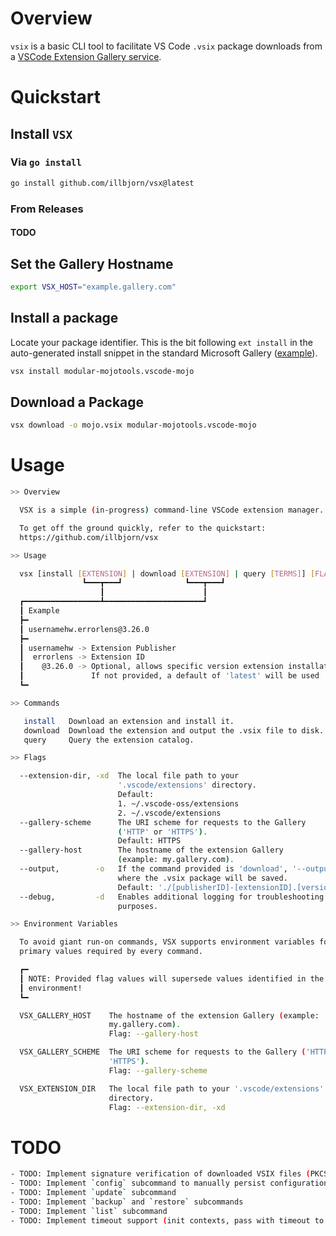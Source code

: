 
# Overview

`vsix` is a basic CLI tool to facilitate VS Code `.vsix` package downloads from
a [VSCode Extension Gallery service](https://github.com/microsoft/vscode/blob/main/src/vs/platform/extensionManagement/common/extensionGalleryService.ts). 

# Quickstart

## Install `VSX`

### Via `go install`

```bash
go install github.com/illbjorn/vsx@latest
```

### From Releases

#### TODO

## Set the Gallery Hostname

```bash
export VSX_HOST="example.gallery.com"
```

## Install a package

Locate your package identifier. This is the bit following `ext install` in 
the auto-generated install snippet in the standard Microsoft Gallery 
([example](https://marketplace.visualstudio.com/items?itemName=modular-mojotools.vscode-mojo)).

```bash
vsx install modular-mojotools.vscode-mojo
```

## Download a Package

```bash
vsx download -o mojo.vsix modular-mojotools.vscode-mojo
```

# Usage

```bash
>> Overview

  VSX is a simple (in-progress) command-line VSCode extension manager.

  To get off the ground quickly, refer to the quickstart:
  https://github.com/illbjorn/vsx

>> Usage

  vsx [install [EXTENSION] | download [EXTENSION] | query [TERMS]] [FLAGS] 
                ┗━━━┳━━━┛              ┗━━━┳━━━┛
                    ┃                      ┃
  ┏━━━━━━━━━━━━━━━━━┻━━━━━━━━━━━━━━━━━━━━━━┛
  ┃ Example
  ┣━
  ┃ usernamehw.errorlens@3.26.0
  ┣━
  ┃ usernamehw -> Extension Publisher
  ┃  errorlens -> Extension ID
  ┃    @3.26.0 -> Optional, allows specific version extension installation
  ┃               If not provided, a default of 'latest' will be used
  ┗━

>> Commands

   install   Download an extension and install it.
   download  Download the extension and output the .vsix file to disk.
   query     Query the extension catalog.

>> Flags

  --extension-dir, -xd  The local file path to your
                        '.vscode/extensions' directory.
                        Default:
                        1. ~/.vscode-oss/extensions
                        2. ~/.vscode/extensions
  --gallery-scheme      The URI scheme for requests to the Gallery
                        ('HTTP' or 'HTTPS').
                        Default: HTTPS
  --gallery-host        The hostname of the extension Gallery
                        (example: my.gallery.com).
  --output,        -o   If the command provided is 'download', '--output' is 
                        where the .vsix package will be saved. 
                        Default: './[publisherID]-[extensionID].[version].vsix'
  --debug,         -d   Enables additional logging for troubleshooting
                        purposes.

>> Environment Variables

  To avoid giant run-on commands, VSX supports environment variables for the
  primary values required by every command.

  ┏━
  ┃ NOTE: Provided flag values will supersede values identified in the
  ┃ environment!
  ┗━

  VSX_GALLERY_HOST    The hostname of the extension Gallery (example:
                      my.gallery.com).
                      Flag: --gallery-host

  VSX_GALLERY_SCHEME  The URI scheme for requests to the Gallery ('HTTP' or
                      'HTTPS').
                      Flag: --gallery-scheme

  VSX_EXTENSION_DIR   The local file path to your '.vscode/extensions'
                      directory.
                      Flag: --extension-dir, -xd
```

# TODO

```bash
- TODO: Implement signature verification of downloaded VSIX files (PKCS #1 / v1.5)
- TODO: Implement `config` subcommand to manually persist configuration values
- TODO: Implement `update` subcommand
- TODO: Implement `backup` and `restore` subcommands
- TODO: Implement `list` subcommand
- TODO: Implement timeout support (init contexts, pass with timeout to CMD handlers)
```
